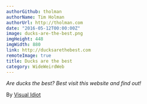 ```yaml
---
authorGithub: tholman
authorName: Tim Holman
authorUrl: http://tholman.com
date: "2016-05-12T00:00:00Z"
image: ducks-are-the-best.png
imgHeight: 448
imgWidth: 880
link: http://ducksarethebest.com
remoteImage: true
title: Ducks are the best
category: WideWeirdWeb
---
```


_Are ducks the best? Best visit this website and find out!_

By [Visual Idiot](http://visualidiot.com)
